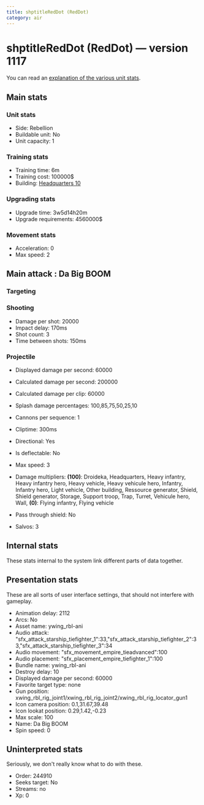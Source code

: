 ```yaml
---
title: shptitleRedDot (RedDot)
category: air
---
```


# shptitleRedDot (RedDot) — version 1117

You can read an [explanation  of the various unit stats](unitexplained.md).

## Main stats

### Unit stats

  * Side: Rebellion
  * Buildable unit: No
  * Unit capacity: 1

### Training stats

  * Training time: 6m
  * Training cost: 100000$
  * Building: [Headquarters 10](smugglerHQ.html)

### Upgrading stats

  * Upgrade time: 3w5d14h20m
  * Upgrade requirements: 4560000$

### Movement stats

  * Acceleration: 0
  * Max speed: 2

## Main attack : Da Big BOOM

### Targeting


### Shooting

  * Damage per shot: 20000
  * Impact delay: 170ms
  * Shot count: 3
  * Time between shots: 150ms

### Projectile

  * Displayed damage per second: 60000
  * Calculated damage per second: 200000
  * Calculated damage per clip: 60000
  * Splash damage percentages: 100,85,75,50,25,10

  * Cannons per sequence: 1
  * Cliptime: 300ms
  * Directional: Yes
  * Is deflectable: No
  * Max speed: 3
  * Damage multipliers: **(100)**: Droideka, Headquarters, Heavy infantry, Heavy infantry hero, Heavy vehicle, Heavy vehicule hero, Infantry, Infantry hero, Light vehicle, Other building, Ressource generator, Shield, Shield generator, Storage, Support troop, Trap, Turret, Vehicule hero, Wall, **(0)**: Flying infantry, Flying vehicle
  * Pass through shield: No
  * Salvos: 3

## Internal stats

These stats internal to the system link different parts of data together.


## Presentation stats

These are all sorts of user interface settings, that should not interfere with gameplay.

  * Animation delay: 2112
  * Arcs: No
  * Asset name: ywing_rbl-ani
  * Audio attack: "sfx_attack_starship_tiefighter_1":33,"sfx_attack_starship_tiefighter_2":33,"sfx_attack_starship_tiefighter_3":34
  * Audio movement: "sfx_movement_empire_tieadvanced":100
  * Audio placement: "sfx_placement_empire_tiefighter_1":100
  * Bundle name: ywing_rbl-ani
  * Destroy delay: 10
  * Displayed damage per second: 60000
  * Favorite target type: none
  * Gun position: xwing_rbl_rig_joint1/xwing_rbl_rig_joint2/xwing_rbl_rig_locator_gun1
  * Icon camera position: 0.1,31.67,39.48
  * Icon lookat position: 0.29,1.42,-0.23
  * Max scale: 100
  * Name: Da Big BOOM
  * Spin speed: 0

## Uninterpreted stats

Seriously, we don't really know what to do with these.

  * Order: 244910
  * Seeks target: No
  * Streams: no
  * Xp: 0

